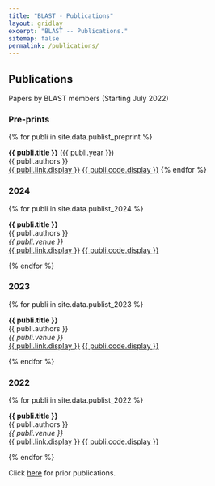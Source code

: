 ```yaml
---
title: "BLAST - Publications"
layout: gridlay
excerpt: "BLAST -- Publications."
sitemap: false
permalink: /publications/
---
```



## Publications

Papers by BLAST members (Starting July 2022)

### Pre-prints

{% for publi in site.data.publist_preprint %}

  <b>{{ publi.title }}</b> ({{ publi.year }}) <br />
  {{ publi.authors }} <br />
  <a href="{{ publi.link.url }}">{{ publi.link.display }}</a>
  <a href="{{ publi.code.url }}">{{ publi.code.display }}</a>
{% endfor %}

### 2024

{% for publi in site.data.publist_2024 %}

  <b>{{ publi.title }}</b> <br />
  {{ publi.authors }} <br />
  <em>{{ publi.venue }}</em> <br />
  <a href="{{ publi.link.url }}">{{ publi.link.display }}</a>
  <a href="{{ publi.code.url }}">{{ publi.code.display }}</a>

{% endfor %}

### 2023

{% for publi in site.data.publist_2023 %}

  <b>{{ publi.title }}</b> <br />
  {{ publi.authors }} <br />
  <em>{{ publi.venue }}</em> <br />
  <a href="{{ publi.link.url }}">{{ publi.link.display }}</a>
  <a href="{{ publi.code.url }}">{{ publi.code.display }}</a>

{% endfor %}

### 2022

{% for publi in site.data.publist_2022 %}

  <b>{{ publi.title }}</b> <br />
  {{ publi.authors }} <br />
  <em>{{ publi.venue }}</em> <br />
  <a href="{{ publi.link.url }}">{{ publi.link.display }}</a>
  <a href="{{ publi.code.url }}">{{ publi.code.display }}</a>

{% endfor %}

Click [here](https://mlpacheco.github.io/publications/) for prior publications.
